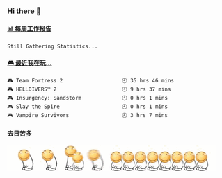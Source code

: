 ### Hi there 👋  

 <!-- waka-box start -->
#### <a href="https://gist.github.com/51d75cccce903a25b1f8cd7ca9d3a329" target="_blank">📊 每周工作报告</a>
```text
Still Gathering Statistics...
```
<!-- Powered by https://github.com/journey-ad/waka-box-go . -->
<!-- waka-box end -->


 <!-- steam-box start -->
#### <a href="https://gist.github.com/3b0d2519577a02ab95e5d0d7ca4fa814" target="_blank">🎮 最近我在玩…</a>
```text
🎮 Team Fortress 2                   🕘 35 hrs 46 mins
🎮 HELLDIVERS™ 2                     🕘 9 hrs 37 mins
🎮 Insurgency: Sandstorm             🕘 0 hrs 1 mins
🎮 Slay the Spire                    🕘 0 hrs 1 mins
🎮 Vampire Survivors                 🕘 3 hrs 7 mins
```
<!-- Powered by https://github.com/YouEclipse/steam-box . -->
<!-- steam-box end -->

#### 去日苦多
![](990672b3e82963502a597c34e55546b5.gif)


<!--
**oneto1/oneto1** is a ✨ _special_ ✨ repository because its `README.md` (this file) appears on your GitHub profile.

Here are some ideas to get you started:

- 🔭 I’m currently working on ...
- 🌱 I’m currently learning ...
- 👯 I’m looking to collaborate on ...
- 🤔 I’m looking for help with ...
- 💬 Ask me about ...
- 📫 How to reach me: ...
- 😄 Pronouns: ...
- ⚡ Fun fact: ...
-->
